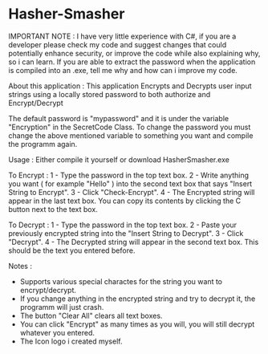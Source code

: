# Hasher-Smasher

IMPORTANT NOTE : I have very little experience with C#, if you are a developer please check my code and suggest changes that could potentially enhance security, or improve the code while also explaining why, so i can learn. 
If you are able to extract the password when the application is compiled into an .exe, tell me why and how can i improve my code. 

About this application : 
This application Encrypts and Decrypts user input strings using a locally stored password to both authorize and Encrypt/Decrypt

The default password is "mypassword" and it is under the variable "Encryption" in the SecretCode Class.
To change the password you must change the above mentioned variable to something you want and compile the programm again. 

Usage :
Either compile it yourself or download HasherSmasher.exe 

To Encrypt :
1 - Type the password in the top text box.
2 - Write anything you want ( for example "Hello" ) into the second text box that says "Insert String to Encrypt".
3 - Click "Check-Encrypt".
4 - The Encrypted string will appear in the last text box. You can copy its contents by clicking the C button next to the text box. 

To Decrypt : 
1 - Type the password in the top text box.
2 - Paste your previously encrypted string into the "Insert String to Decrypt".
3 - Click "Decrypt".
4 - The Decrypted string will appear in the second text box. This should be the text you entered before. 

Notes : 
- Supports various special charactes for the string you want to encrypt/decrypt. 
- If you change anything in the encrypted string and try to decrypt it, the programm will just crash.
- The button "Clear All" clears all text boxes. 
- You can click "Encrypt" as many times as you will, you will still decrypt whatever you entered. 
- The Icon logo i created myself.
